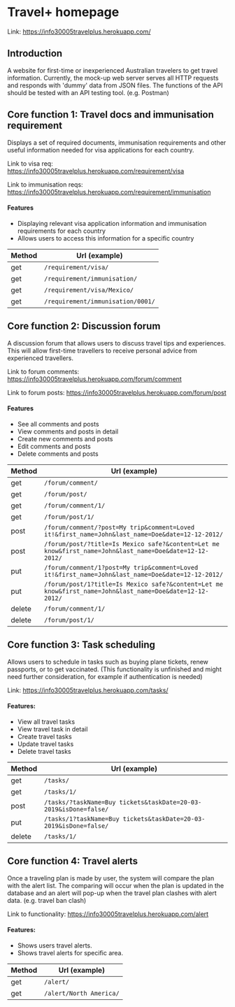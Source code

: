 # Travel+ homepage
Link: https://info30005travelplus.herokuapp.com/

## Introduction
A website for first-time or inexperienced Australian travelers to get travel information.
Currently, the mock-up web server serves all HTTP requests and responds with 'dummy' data from JSON files.
The functions of the API should be tested with an API testing tool. (e.g. Postman)

## Core function 1: Travel docs and immunisation requirement
Displays a set of required documents, immunisation requirements and other useful information needed for visa applications for each country.

Link to visa req: https://info30005travelplus.herokuapp.com/requirement/visa

Link to immunisation reqs: https://info30005travelplus.herokuapp.com/requirement/immunisation

#### Features
- Displaying relevant visa application information and immunisation requirements for each country 
- Allows users to access this information for a specific country

| Method   | Url (example)
| -------- |-------
| get      | ```/requirement/visa/```
| get      | ```/requirement/immunisation/```
| get      | ```/requirement/visa/Mexico/```
| get      | ```/requirement/immunisation/0001/```

## Core function 2: Discussion forum
A discussion forum that allows users to discuss travel tips and experiences. This will allow first-time travellers to receive personal advice from experienced travellers.
 
Link to forum comments: https://info30005travelplus.herokuapp.com/forum/comment
 
Link to forum posts: https://info30005travelplus.herokuapp.com/forum/post

#### Features
- See all comments and posts
- View comments and posts in detail
- Create new comments and posts
- Edit comments and posts
- Delete comments and posts

| Method   | Url (example)
| -------- |-------
| get      | ```/forum/comment/```
| get      | ```/forum/post/```
| get      | ```/forum/comment/1/```
| get      | ```/forum/post/1/```
| post     | ```/forum/comment/?post=My trip&comment=Loved it!&first_name=John&last_name=Doe&date=12-12-2012/```
| post     | ```/forum/post/?title=Is Mexico safe?&content=Let me know&first_name=John&last_name=Doe&date=12-12-2012/```
| put      | ```/forum/comment/1?post=My trip&comment=Loved it!&first_name=John&last_name=Doe&date=12-12-2012/```
| put      | ```/forum/post/1?title=Is Mexico safe?&content=Let me know&first_name=John&last_name=Doe&date=12-12-2012/```
| delete   | ```/forum/comment/1/```
| delete   | ```/forum/post/1/```

## Core function 3: Task scheduling
Allows users to schedule in tasks such as buying plane tickets, renew passports, or to get vaccinated.
(This functionality is unfinished and might need further consideration, for example if authentication is needed)

Link: https://info30005travelplus.herokuapp.com/tasks/

#### Features:
- View all travel tasks
- View travel task in detail
- Create travel tasks
- Update travel tasks
- Delete travel tasks

| Method   | Url (example)
| -------- |-------
| get      | ```/tasks/```
| get      | ```/tasks/1/```
| post     | ```/tasks/?taskName=Buy tickets&taskDate=20-03-2019&isDone=false/```
| put      | ```/tasks/1?taskName=Buy tickets&taskDate=20-03-2019&isDone=false/```
| delete   | ```/tasks/1/```

## Core function 4: Travel alerts
Once a traveling plan is made by user, the system will compare the plan with the alert list.
The comparing will occur when the plan is updated in the database and an alert will pop-up when the travel plan clashes with alert data. (e.g. travel ban clash)

Link to functionality: https://info30005travelplus.herokuapp.com/alert

#### Features:
- Shows users travel alerts.
- Shows travel alerts for specific area.

| Method   | Url (example)
| -------- |-------
| get      | ```/alert/```
| get      | ```/alert/North America/```
